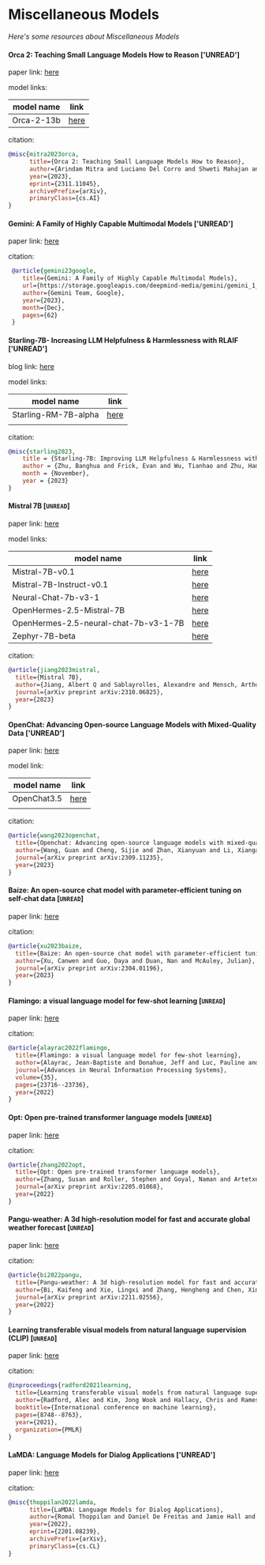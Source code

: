 # Miscellaneous Models
*Here's some resources about Miscellaneous Models*



#### Orca 2: Teaching Small Language Models How to Reason ['UNREAD']

paper link: [here](https://arxiv.org/pdf/2311.11045.pdf)

model links: 

|model name|link|
|-|-|
|Orca-2-13b|[here](https://huggingface.co/microsoft/Orca-2-13b)|

citation:
```bibtex
@misc{mitra2023orca,
      title={Orca 2: Teaching Small Language Models How to Reason}, 
      author={Arindam Mitra and Luciano Del Corro and Shweti Mahajan and Andres Codas and Clarisse Simoes and Sahaj Agarwal and Xuxi Chen and Anastasia Razdaibiedina and Erik Jones and Kriti Aggarwal and Hamid Palangi and Guoqing Zheng and Corby Rosset and Hamed Khanpour and Ahmed Awadallah},
      year={2023},
      eprint={2311.11045},
      archivePrefix={arXiv},
      primaryClass={cs.AI}
}
```


#### Gemini: A Family of Highly Capable Multimodal Models ['UNREAD']

paper link: [here](https://storage.googleapis.com/deepmind-media/gemini/gemini_1_report.pdf)

citation:
```bibtex
 @article{gemini23google, 
    title={Gemini: A Family of Highly Capable Multimodal Models}, 
    url={https://storage.googleapis.com/deepmind-media/gemini/gemini_1_report.pdf}, 
    author={Gemini Team, Google},
    year={2023}, 
    month={Dec}, 
    pages={62}
 }
```


#### Starling-7B- Increasing LLM Helpfulness & Harmlessness with RLAIF ['UNREAD']

blog link: [here](https://starling.cs.berkeley.edu/)

model links: 

|model name|link|
|-|-|
|Starling-RM-7B-alpha|[here](https://huggingface.co/berkeley-nest/Starling-RM-7B-alpha)|
|||

citation: 
```bibtex
@misc{starling2023,
    title = {Starling-7B: Improving LLM Helpfulness & Harmlessness with RLAIF},
    author = {Zhu, Banghua and Frick, Evan and Wu, Tianhao and Zhu, Hanlin and Jiao, Jiantao},
    month = {November},
    year = {2023}
}
```


#### Mistral 7B [`UNREAD`]

paper link: [here](https://arxiv.org/pdf/2310.06825.pdf)

model links: 

|model name|link|
|-|-|
|Mistral-7B-v0.1|[here](https://huggingface.co/mistralai/Mistral-7B-v0.1)|
|Mistral-7B-Instruct-v0.1|[here](https://huggingface.co/mistralai/Mistral-7B-Instruct-v0.1)|
|Neural-Chat-7b-v3-1|[here](https://huggingface.co/Intel/neural-chat-7b-v3-1)|
|OpenHermes-2.5-Mistral-7B|[here](https://huggingface.co/teknium/OpenHermes-2.5-Mistral-7B)|
|OpenHermes-2.5-neural-chat-7b-v3-1-7B|[here](https://huggingface.co/Weyaxi/OpenHermes-2.5-neural-chat-7b-v3-1-7B)|
|Zephyr-7B-beta|[here](https://huggingface.co/HuggingFaceH4/zephyr-7b-beta)|


citation: 
```bibtex
@article{jiang2023mistral,
  title={Mistral 7B},
  author={Jiang, Albert Q and Sablayrolles, Alexandre and Mensch, Arthur and Bamford, Chris and Chaplot, Devendra Singh and Casas, Diego de las and Bressand, Florian and Lengyel, Gianna and Lample, Guillaume and Saulnier, Lucile and others},
  journal={arXiv preprint arXiv:2310.06825},
  year={2023}
}
```


#### OpenChat: Advancing Open-source Language Models with Mixed-Quality Data ['UNREAD']

paper link: [here](https://arxiv.org/pdf/2309.11235.pdf)

model link: 

|model name|link|
|-|-|
|OpenChat3.5|[here](https://huggingface.co/openchat/openchat_3.5)|
|||


citation:
```bibtex
@article{wang2023openchat,
  title={Openchat: Advancing open-source language models with mixed-quality data},
  author={Wang, Guan and Cheng, Sijie and Zhan, Xianyuan and Li, Xiangang and Song, Sen and Liu, Yang},
  journal={arXiv preprint arXiv:2309.11235},
  year={2023}
}
```
    


#### Baize: An open-source chat model with parameter-efficient tuning on self-chat data [`UNREAD`]

paper link: [here](https://arxiv.org/pdf/2304.01196)

citation: 
```bibtex
@article{xu2023baize,
  title={Baize: An open-source chat model with parameter-efficient tuning on self-chat data},
  author={Xu, Canwen and Guo, Daya and Duan, Nan and McAuley, Julian},
  journal={arXiv preprint arXiv:2304.01196},
  year={2023}
}
```


#### Flamingo: a visual language model for few-shot learning [`UNREAD`]

paper link: [here](https://proceedings.neurips.cc/paper_files/paper/2022/file/960a172bc7fbf0177ccccbb411a7d800-Paper-Conference.pdf)

citation: 
```bibtex
@article{alayrac2022flamingo,
  title={Flamingo: a visual language model for few-shot learning},
  author={Alayrac, Jean-Baptiste and Donahue, Jeff and Luc, Pauline and Miech, Antoine and Barr, Iain and Hasson, Yana and Lenc, Karel and Mensch, Arthur and Millican, Katherine and Reynolds, Malcolm and others},
  journal={Advances in Neural Information Processing Systems},
  volume={35},
  pages={23716--23736},
  year={2022}
}
```


#### Opt: Open pre-trained transformer language models [`UNREAD`]

paper link: [here](https://arxiv.org/pdf/2205.01068.pdf?fbclid=IwAR1_0YiQKgxIsy8unzoLvL9E2OA41_kze-H0YvhoCzIQUp_gk-MR9dUs2ZE)

citation: 
```bibtex
@article{zhang2022opt,
  title={Opt: Open pre-trained transformer language models},
  author={Zhang, Susan and Roller, Stephen and Goyal, Naman and Artetxe, Mikel and Chen, Moya and Chen, Shuohui and Dewan, Christopher and Diab, Mona and Li, Xian and Lin, Xi Victoria and others},
  journal={arXiv preprint arXiv:2205.01068},
  year={2022}
}
```
    

#### Pangu-weather: A 3d high-resolution model for fast and accurate global weather forecast [`UNREAD`]

paper link: [here](https://arxiv.org/pdf/2211.02556)

citation: 
```bibtex
@article{bi2022pangu,
  title={Pangu-weather: A 3d high-resolution model for fast and accurate global weather forecast},
  author={Bi, Kaifeng and Xie, Lingxi and Zhang, Hengheng and Chen, Xin and Gu, Xiaotao and Tian, Qi},
  journal={arXiv preprint arXiv:2211.02556},
  year={2022}
}
```


#### Learning transferable visual models from natural language supervision (CLIP) [`UNREAD`]

paper link: [here](http://proceedings.mlr.press/v139/radford21a/radford21a.pdf)

citation: 
```bibtex
@inproceedings{radford2021learning,
  title={Learning transferable visual models from natural language supervision},
  author={Radford, Alec and Kim, Jong Wook and Hallacy, Chris and Ramesh, Aditya and Goh, Gabriel and Agarwal, Sandhini and Sastry, Girish and Askell, Amanda and Mishkin, Pamela and Clark, Jack and others},
  booktitle={International conference on machine learning},
  pages={8748--8763},
  year={2021},
  organization={PMLR}
}
```
    

#### LaMDA: Language Models for Dialog Applications ['UNREAD']

paper link: [here](https://arxiv.org/pdf/2201.08239.pdf)

citation:
```bibtex
@misc{thoppilan2022lamda,
      title={LaMDA: Language Models for Dialog Applications}, 
      author={Romal Thoppilan and Daniel De Freitas and Jamie Hall and Noam Shazeer and Apoorv Kulshreshtha and Heng-Tze Cheng and Alicia Jin and Taylor Bos and Leslie Baker and Yu Du and YaGuang Li and Hongrae Lee and Huaixiu Steven Zheng and Amin Ghafouri and Marcelo Menegali and Yanping Huang and Maxim Krikun and Dmitry Lepikhin and James Qin and Dehao Chen and Yuanzhong Xu and Zhifeng Chen and Adam Roberts and Maarten Bosma and Vincent Zhao and Yanqi Zhou and Chung-Ching Chang and Igor Krivokon and Will Rusch and Marc Pickett and Pranesh Srinivasan and Laichee Man and Kathleen Meier-Hellstern and Meredith Ringel Morris and Tulsee Doshi and Renelito Delos Santos and Toju Duke and Johnny Soraker and Ben Zevenbergen and Vinodkumar Prabhakaran and Mark Diaz and Ben Hutchinson and Kristen Olson and Alejandra Molina and Erin Hoffman-John and Josh Lee and Lora Aroyo and Ravi Rajakumar and Alena Butryna and Matthew Lamm and Viktoriya Kuzmina and Joe Fenton and Aaron Cohen and Rachel Bernstein and Ray Kurzweil and Blaise Aguera-Arcas and Claire Cui and Marian Croak and Ed Chi and Quoc Le},
      year={2022},
      eprint={2201.08239},
      archivePrefix={arXiv},
      primaryClass={cs.CL}
}
```